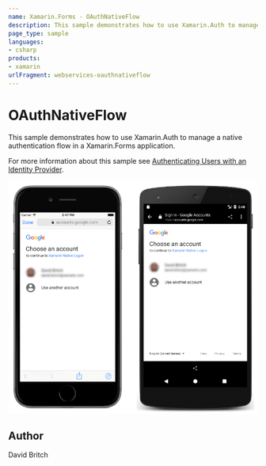 ```yaml
---
name: Xamarin.Forms - OAuthNativeFlow
description: This sample demonstrates how to use Xamarin.Auth to manage a native authentication flow in a Xamarin.Forms application.
page_type: sample
languages:
- csharp
products:
- xamarin
urlFragment: webservices-oauthnativeflow
---
```

# OAuthNativeFlow

This sample demonstrates how to use Xamarin.Auth to manage a native authentication flow in a Xamarin.Forms application.

For more information about this sample see [Authenticating Users with an Identity Provider](https://docs.microsoft.com/xamarin/xamarin-forms/data-cloud/authentication/oauth).

![OAuthNativeFlow application screenshot](Screenshots/01All.png "OAuthNativeFlow application screenshot")

## Author

David Britch

